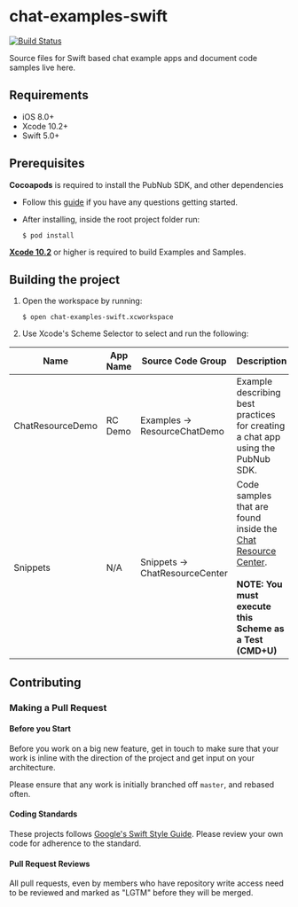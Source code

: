# chat-examples-swift

[![Build Status](https://travis-ci.com/pubnub/chat-examples-swift.svg?token=ey6rVJnpqsBKpxXy2fYF&branch=master)](https://travis-ci.com/pubnub/chat-examples-swift)

Source files for Swift based chat example apps and document code samples live here.

## Requirements

* iOS 8.0+
* Xcode 10.2+
* Swift 5.0+

## Prerequisites

**Cocoapods** is required to install the PubNub SDK, and other dependencies

* Follow this [guide](https://guides.cocoapods.org/using/getting-started.html) if you have any questions getting started.
* After installing, inside the root project folder run:

  ```$ pod install```

[**Xcode 10.2**](https://developer.apple.com/xcode/) or higher is required to build Examples and Samples.

## Building the project

1. Open the workspace by running:

    ```$ open chat-examples-swift.xcworkspace```

1. Use Xcode's Scheme Selector to select and run the following:

| Name | App Name | Source Code Group | Description |
| -- | -- |-- | -- |
| ChatResourceDemo | RC Demo | Examples -> ResourceChatDemo | Example describing best practices for creating a chat app using the PubNub SDK. |
| Snippets | N/A | Snippets -> ChatResourceCenter | Code samples that are found inside the [Chat Resource Center](https://pubnub.github.io/chat-resource-center/). <br><br>**NOTE: You must execute this Scheme as a Test (CMD+U)** |

## Contributing

### Making a Pull Request

#### Before you Start

Before you work on a big new feature, get in touch to make sure that your work is inline with the direction of the project and get input on your architecture.

Please ensure that any work is initially branched off `master`, and rebased often.

#### Coding Standards

These projects follows [Google's Swift Style Guide](https://google.github.io/swift/). Please review your own code for adherence to the standard.

#### Pull Request Reviews

All pull requests, even by members who have repository write access need to be reviewed and marked as "LGTM" before they will be merged.

